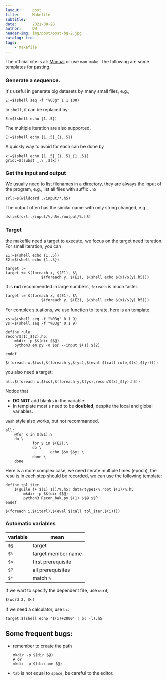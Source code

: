 ```yaml
---
layout:     post
title:      Makefile
subtitle:   
date:       2021-08-28
author:     DW
header-img: img/post/post-bg-2.jpg
catalog: true
tags:
    - Makefile
---
```


The official cite is at: [Manual](https://www.gnu.org/software/make/manual/make.html)
or use `man make`. The following are some templates for pasting.

### Generate a sequence.
It's useful in generate big datasets by many small files, e.g., 
```
E:=$(shell seq -f "%03g" 1 1 100)
```

In `shell`, it can be replaced by: 
```
E:=$(shell echo {1..5})
```

The multiple iteration are also supported,
```
E:=$(shell echo {1..5}_{1..5})
```

A quickly way to avoid for each can be done by
```
x:=$(shell echo {1..5}_{1..5}_{1..5})
grid:=$(subst _,\ ,$(x))
```

### Get the input and output
We usually need to list filenames in a directory, they are always the input of the program, e.g., list all files with suffix `.h5` 

```
srl:=$(wildcard ./input/*.h5)
```

The output often has the similar name with only string changed, e.g.,
```
dst:=$(srl:./input/%.h5=./output/%.h5)
```

### Target
the makefile need a target to execute, we focus on the target need iteration. For small iteration, you can  

```
E1:=$(shell echo {1..5})
E2:=$(shell echo {1..3})

target :=
target += $(foreach x, $(E1), $\
                $(foreach y, $(E2), $(shell echo $(x)/$(y).h5)))
```

It is __not__ recommended in large numbers, `foreach` is much faster.

```
target := $(foreach x, $(E1), $\
                $(foreach y, $(E2), $(shell echo $(x)/$(y).h5)))
```

For complex situations, we use function to iterate, here is an template.

```
xs:=$(shell seq -f "%03g" 0 1 9)
ys:=$(shell seq -f "%03g" 0 1 9)

define rule
recon/$(1)_$(2).h5:
	mkdir -p $$(dir $$@)
	python3 em.py -o $$@ --input $(1) $(2)

endef

$(foreach x,$(xs),$(foreach y,$(ys),$(eval $(call rule,$(x),$(y)))))
```
you also need a target:
```
all:$(foreach x,$(xs),$(foreach y,$(ys),recon/$(x)_$(y).h5))
```
Notice that 
+ __DO NOT__ add blanks in the variable. 
+ In template most `$` need to be __doubled__, despite the local and global variables.  

`Bash` style also works, but not recommanded.

```
all:
    @for x in $(E1);\
    do \
            for y in $(E2);\
            do \
                    echo $$x $$y; \
            done \
    done
```

Here is a more complex case, we need iterate multiple times (epoch), the results in each step should be recorded, we can use the following template:

```
define tpl_iter
    $(guile (+ $(1) 1))/%.h5: data/type1/%.root $(1)/%.h5
        mkdir -p $$(dir $$@)
        python3 Recon_bak.py $(1) $$@ $$^
endef

$(foreach i,$(iterl),$(eval $(call tpl_iter,$(i))))
```


### Automatic variables
| variable | mean |
| --- | --- |
|  `$@`   | target  |
|  `$%`   | target member name  |
|  `$<`   | first prerequisite |
|  `$?`   | all prerequisites |
|  `$*`   | match `%` |

If we wart to specify the dependent file, use `word`,
```
$(word 2, $<)
```

If we need a calculator, use `bc`:
```
target:$(shell echo '$(x)+2000' | bc -l).h5
```

## Some frequent bugs:
+ remember to create the path
    ```
    mkdir -p $(dir $@)
    # or
    mkdir -p $(dirname $@)
    ```
+ `tab` is not equal to `space`, be careful to the editor.



